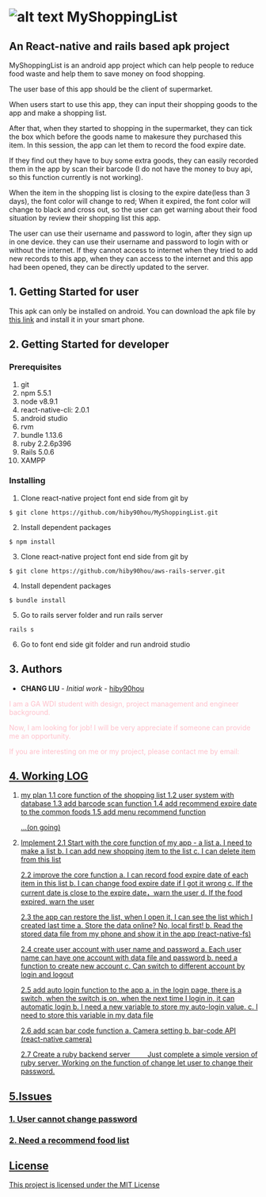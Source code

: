 # ![alt text](https://github.com/hiby90hou/MyShoppingList/blob/master/graphic%20design/logo_v1/mipmap-hdpi/ic_launcher.png "MyShoppingList Logo") MyShoppingList 
## An React-native and rails based apk project
MyShoppingList is an android app project which can help people to reduce food waste and help them to save money on food shopping. 

The user base of this app should be the client of supermarket.

When users start to use this app, they can input their shopping goods to the app and make a shopping list. 

After that, when they started to shopping in the supermarket, they can tick the box which before the goods name to makesure they purchased this item. In this session, the app can let them to record the food expire date. 

If they find out they have to buy some extra goods, they can easily recorded them in the app by scan their barcode (I do not have the money to buy api, so this function currently is not working).

When the item in the shopping list is closing to the expire date(less than 3 days), the font color will change to red; When it expired, the font color will change to black and cross out, so the user can get warning about their food situation by review their shopping list this app.

The user can use their username and password to login, after they sign up in one device. they can use their username and password to login with or without the internet. If they cannot access to internet when they tried to add new records to this app, when they can access to the internet and this app had been opened, they can be directly updated to the server.

## 1. Getting Started for user
This apk can only be installed on android. You can download the apk file by [this link](https://github.com/hiby90hou/MyShoppingList/blob/master/apk_file_release/myshoppinglist1.0.apk) and install it in your smart phone. 

## 2. Getting Started for developer

### Prerequisites
1. git
2. npm 5.5.1
3. node v8.9.1
4. react-native-cli: 2.0.1
5. android studio
6. rvm
7. bundle 1.13.6
8. ruby 2.2.6p396
9. Rails 5.0.6
10. XAMPP

### Installing
1. Clone react-native project font end side from git by 
```
$ git clone https://github.com/hiby90hou/MyShoppingList.git
```
2. Install dependent packages
```
$ npm install
```
3. Clone react-native project font end side from git by 
```
$ git clone https://github.com/hiby90hou/aws-rails-server.git
```
4. Install dependent packages
```
$ bundle install
```
5. Go to rails server folder and run rails server
```
rails s
```
6. Go to font end side git folder and run android studio

## 3. Authors
* **CHANG LIU** - *Initial work* - [hiby90hou](https://github.com/hiby90hou)

<span style="color:pink"> I am a GA WDI student with design, project management and engineer background. </span>

<span style="color:pink">Now, I am looking for job! I will be very appreciate if someone can provide me an opportunity.</span>

<span style="color:pink">If you are interesting on me or my project, please contact me by email: </span> <a href="mailto:chang.liu.programmer@gmail.com">

## 4. Working LOG

1. my plan
      1.1 core function of the shopping list
      1.2 user system with database
      1.3 add barcode scan function
      1.4 add recommend expire date to the common foods
      1.5 add menu recommend function
      
      ...(on going)
      
2. Implement
      2.1 Start with the core function of my app - a list
          a. I need to make a list
          b. I can add new shopping item to the list
          c. I can delete item from this list
          
      2.2 improve the core function
          a. I can record food expire date of each item in this list
          b. I can change food expire date if I got it wrong
          c. If the current date is close to the expire date，warn the user
          d. If the food expired, warn the user
          
      2.3 the app can restore the list, when I open it, I can see the list which I created last time
          a. Store the data online? No, local first!
          b. Read the stored data file from my phone and show it in the app
          (react-native-fs)
          
      2.4 create user account with user name and password
          a. Each user name can have one account with data file and password
          b. need a function to create new account
          c. Can switch to different account by login and logout
          
      2.5 add auto login function to the app
          a. in the login page, there is a switch, when the switch is on, when the next time I login in, it can automatic login
          b. I need a new variable to store my auto-login value.
          c. I need to store this variable in my data file
          
      2.6 add scan bar code function
          a. Camera setting
          b. bar-code API
          (react-native camera)

      2.7 Create a ruby backend server
          Just complete a simple version of ruby server.
          Working on the function of change let user to change their password.

## 5.Issues

### 1. User cannot change password
### 2. Need a recommend food list

## License
This project is licensed under the MIT License